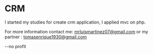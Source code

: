 # CRM
I started my studies for create crm application, I applied mvc on php.

For more information contact me: mrluismartinez07@gmail.com
or my partner : tomasenrique1930@gmail.com

--no profit
